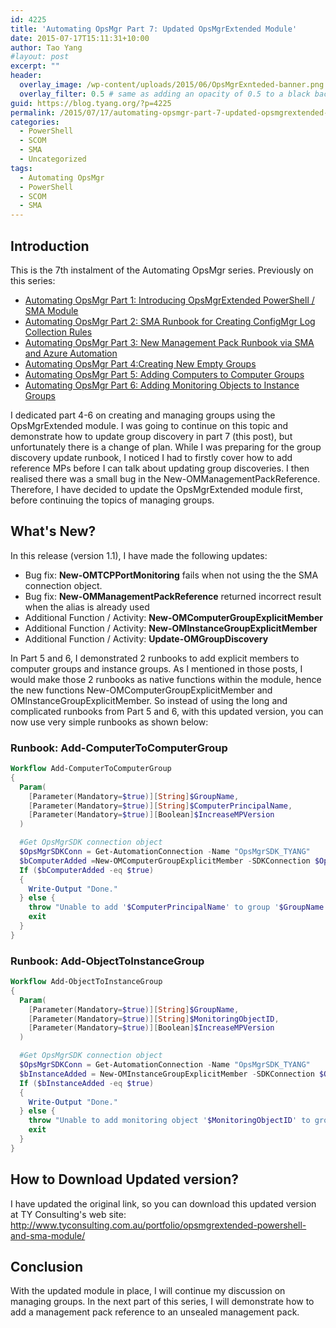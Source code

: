 ```yaml
---
id: 4225
title: 'Automating OpsMgr Part 7: Updated OpsMgrExtended Module'
date: 2015-07-17T15:11:31+10:00
author: Tao Yang
#layout: post
excerpt: ""
header:
  overlay_image: /wp-content/uploads/2015/06/OpsMgrExnteded-banner.png
  overlay_filter: 0.5 # same as adding an opacity of 0.5 to a black background
guid: https://blog.tyang.org/?p=4225
permalink: /2015/07/17/automating-opsmgr-part-7-updated-opsmgrextended-module/
categories:
  - PowerShell
  - SCOM
  - SMA
  - Uncategorized
tags:
  - Automating OpsMgr
  - PowerShell
  - SCOM
  - SMA
---
```


## Introduction

This is the 7th instalment of the Automating OpsMgr series. Previously on this series:

* [Automating OpsMgr Part 1: Introducing OpsMgrExtended PowerShell / SMA Module](https://blog.tyang.org/2015/06/24/automating-opsmgr-part-1-introducing-opsmgrextended-powershell-sma-module/)
* [Automating OpsMgr Part 2: SMA Runbook for Creating ConfigMgr Log Collection Rules](https://blog.tyang.org/2015/06/28/automating-opsmgr-part-2-sma-runbook-for-creating-configmgr-log-collection-rules/)
* [Automating OpsMgr Part 3: New Management Pack Runbook via SMA and Azure Automation](https://blog.tyang.org/2015/06/30/automating-opsmgr-part-3-new-management-pack-runbook-via-sma-and-azure-automation/)
* [Automating OpsMgr Part 4:Creating New Empty Groups](https://blog.tyang.org/2015/07/02/automating-opsmgr-part-4-create-new-empty-groups/)
* [Automating OpsMgr Part 5: Adding Computers to Computer Groups](https://blog.tyang.org/2015/07/06/automating-opsmgr-part-5-adding-computers-to-computer-groups/)
* [Automating OpsMgr Part 6: Adding Monitoring Objects to Instance Groups](https://blog.tyang.org/2015/07/13/automating-opsmgr-part-6-adding-monitoring-objects-to-instance-groups/)

I dedicated part 4-6 on creating and managing groups using the OpsMgrExtended module. I was going to continue on this topic and demonstrate how to update group discovery in part 7 (this post), but unfortunately there is a change of plan. While I was preparing for the group discovery update runbook, I noticed I had to firstly cover how to add reference MPs before I can talk about updating group discoveries. I then realised there was a small bug in the New-OMManagementPackReference. Therefore, I have decided to update the OpsMgrExtended module first, before continuing the topics of managing groups.

## What's New?

In this release (version 1.1), I have made the following updates:

* Bug fix: **New-OMTCPPortMonitoring** fails when not using the the SMA connection object.
* Bug fix: **New-OMManagementPackReference** returned incorrect result when the alias is already used
* Additional Function / Activity: **New-OMComputerGroupExplicitMember**
* Additional Function / Activity: **New-OMInstanceGroupExplicitMember**
* Additional Function / Activity: **Update-OMGroupDiscovery**

In Part 5 and 6, I demonstrated 2 runbooks to add explicit members to computer groups and instance groups. As I mentioned in those posts, I would make those 2 runbooks as native functions within the module, hence the new functions New-OMComputerGroupExplicitMember and OMInstanceGroupExplicitMember. So instead of using the long and complicated runbooks from Part 5 and 6, with this updated version, you can now use very simple runbooks as shown below:
  
### Runbook: Add-ComputerToComputerGroup

```powershell
Workflow Add-ComputerToComputerGroup
{
  Param(
    [Parameter(Mandatory=$true)][String]$GroupName,
    [Parameter(Mandatory=$true)][String]$ComputerPrincipalName,
    [Parameter(Mandatory=$true)][Boolean]$IncreaseMPVersion
  )

  #Get OpsMgrSDK connection object
  $OpsMgrSDKConn = Get-AutomationConnection -Name "OpsMgrSDK_TYANG"
  $bComputerAdded =New-OMComputerGroupExplicitMember -SDKConnection $OpsMgrSDKConn -GroupName $GroupName -ComputerPrincipalName $ComputerPrincipalName -IncreaseMPVersion $IncreaseMPVersion
  If ($bComputerAdded -eq $true)
  {
    Write-Output "Done."
  } else {
    throw "Unable to add '$ComputerPrincipalName' to group '$GroupName'."
    exit
  }
}
```
  
### Runbook: Add-ObjectToInstanceGroup  

```powershell
Workflow Add-ObjectToInstanceGroup
{
  Param(
    [Parameter(Mandatory=$true)][String]$GroupName,
    [Parameter(Mandatory=$true)][String]$MonitoringObjectID,
    [Parameter(Mandatory=$true)][Boolean]$IncreaseMPVersion
  )

  #Get OpsMgrSDK connection object
  $OpsMgrSDKConn = Get-AutomationConnection -Name "OpsMgrSDK_TYANG"
  $bInstanceAdded = New-OMInstanceGroupExplicitMember -SDKConnection $OpsMgrSDKConn -MonitoringObjectID $MonitoringObjectID -GroupName $GroupName -IncreaseMPVersion $IncreaseMPVersion
  If ($bInstanceAdded -eq $true)
  {
    Write-Output "Done."
  } else {
    throw "Unable to add monitoring object '$MonitoringObjectID' to group '$GroupName'."
    exit
  }
}
```

## How to Download Updated version?

I have updated the original link, so you can download this updated version at TY Consulting's web site: <a title="http://www.tyconsulting.com.au/portfolio/opsmgrextended-powershell-and-sma-module/" href="http://www.tyconsulting.com.au/portfolio/opsmgrextended-powershell-and-sma-module/">http://www.tyconsulting.com.au/portfolio/opsmgrextended-powershell-and-sma-module/</a>

## Conclusion

With the updated module in place, I will continue my discussion on managing groups. In the next part of this series, I will demonstrate how to add a management pack reference to an unsealed management pack.
